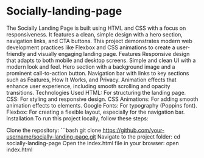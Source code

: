 # Socially-landing-page
The Socially Landing Page is built using HTML and CSS with a focus on responsiveness. It features a clean, simple design with a hero section, navigation links, and CTA buttons. This project demonstrates modern web development practices like Flexbox and CSS animations to create a user-friendly and visually engaging landing page.
Features
Responsive design that adapts to both mobile and desktop screens.
Simple and clean UI with a modern look and feel.
Hero section with a background image and a prominent call-to-action button.
Navigation bar with links to key sections such as Features, How It Works, and Privacy.
Animation effects that enhance user experience, including smooth scrolling and opacity transitions.
Technologies Used
HTML: For structuring the landing page.
CSS: For styling and responsive design.
CSS Animations: For adding smooth animation effects to elements.
Google Fonts: For typography (Poppins font).
Flexbox: For creating a flexible layout, especially for the navigation bar.
Installation
To run this project locally, follow these steps:

Clone the repository: ```bash git clone https://github.com/your-username/socially-landing-page.git Navigate to the project folder: cd socially-landing-page Open the index.html file in your browser: open index.html
